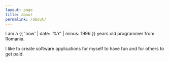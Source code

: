 ```yaml
---
layout: page
title: about
permalink: /about/
---
```


I am a {{ 'now' | date: '%Y' | minus: 1996 }} years old programmer from Romania.

I like to create software applications for myself to have fun and for others to get paid.
